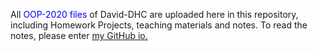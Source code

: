 All <font color = blue>OOP-2020 files</font> of David-DHC are uploaded here in this repository, including Homework Projects, teaching materials and notes. To read the notes, please enter [my GitHub io.](https://david-dhc.github.io/OOP-Notes/)
